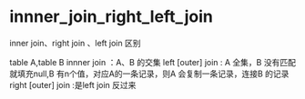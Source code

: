 # innner_join_right_left_join
inner join、right join 、left join 区别

table A,table B
 innner join ：A、B 的交集
 left [outer] join : A 全集，B 没有匹配就填充null,B 有n个值，对应A的一条记录，则A 会复制一条记录，连接B 的记录
 right [outer] join :是left join 反过来
